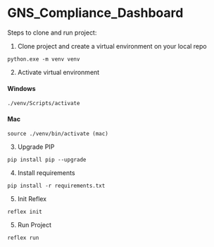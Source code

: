 # GNS_Compliance_Dashboard

Steps to clone and run project:

1. Clone project and create a virtual environment on your local repo
```
python.exe -m venv venv
```
2. Activate virtual environment
   
#### Windows
```
./venv/Scripts/activate  
```
#### Mac
```
source ./venv/bin/activate (mac)
```
3. Upgrade PIP
```
pip install pip --upgrade
```
4. Install requirements
```
pip install -r requirements.txt
```
5. Init Reflex
```
reflex init
```
5. Run Project
```
reflex run
```

